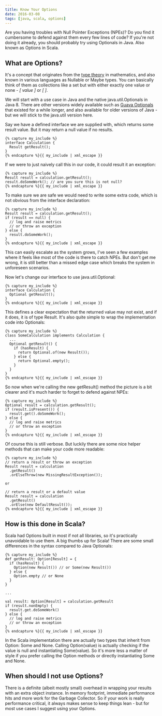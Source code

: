```yaml
---
title: Know Your Options
date: 2016-03-08
tags: [java, scala, options]
---
```


Are you having troubles with Null Pointer Exceptions (NPEs)? Do you find it cumbersome to defend against them every few lines of code? If you're not doing it already, you should probably try using Optionals in Java. Also known as Options in Scala.

<!--break-->

## What are Options?

It's a concept that originates from the [type theory](https://en.wikipedia.org/wiki/Type_theory) in mathematics, and also known in various languages as Nullable or Maybe types. You can basically think of them as collections like a set but with either exactly one value or none - <i>[ value ]</i> or <i>[ ]</i>.

We will start with a use case in Java and the native java.util.Optionals in Java 8. There are other versions widely available such as [Guava Optionals](https://google.github.io/guava/releases/19.0/api/docs/com/google/common/base/Optional.html) that existed for a while longer, and also available for older versions of Java - but we will stick to the java.util version here.

Say we have a defined interface we are supplied with, which returns some result value. But it may return a null value if no results.

<pre><code class="java">{% capture my_include %}
interface Calculation {
  Result getResult();
}
{% endcapture %}{{ my_include | xml_escape }}</code></pre>

If we were to just naively call this in our code, it could result it an exception:

<pre><code class="java">{% capture my_include %}
Result result = calculation.getResult();
result.doSomeWork(); // are you sure this is not null?
{% endcapture %}{{ my_include | xml_escape }}</code></pre>

To make sure we are safe we would need to write some extra code, which is not obvious from the interface declaration:

<pre><code class="java">{% capture my_include %}
Result result = calculation.getResult();
if (result == null) {
  // log and raise metrics
  // or throw an exception
} else {
  result.doSomeWork();
}
{% endcapture %}{{ my_include | xml_escape }}</code></pre>

This can easily escalate as the system grows, I've seen a few examples where it feels like most of the code is there to catch NPEs. But don't get me wrong, it is still better than a missed edge case which breaks the system in unforeseen scenarios.

Now let's change our interface to use java.util.Optional:

<pre><code class="java">{% capture my_include %}
interface Calculation {
  Optional<Result> getResult();
}
{% endcapture %}{{ my_include | xml_escape }}</code></pre>

This defines a clear expectation that the returned value may not exist, and if it does, it is of type Result.
It's also quite simple to wrap the implementation code into Optionals:

<pre><code class="java">{% capture my_include %}
class SomeCalculation implements Calculation {
  ...
  Optional<Result> getResult() {
    if (hasResult) {
      return Optional.of(new Result());
    } else {
      return Optional.empty();
    }
  }
}
{% endcapture %}{{ my_include | xml_escape }}</code></pre>

So now when we're calling the new getResult() method the picture is a bit clearer and it's much harder to forget to defend against NPEs:

<pre><code class="java">{% capture my_include %}
Optional<Result> result = calculation.getResult();
if (result.isPresent()) {
  result.get().doSomeWork();
} else {
  // log and raise metrics
  // or throw an exception
}
{% endcapture %}{{ my_include | xml_escape }}</code></pre>

Of course this is still verbose. But luckily there are some nice helper methods that can make your code more readable:

<pre><code class="java">{% capture my_include %}
// return a result or throw an exception
Result result = calculation
  .getResult()
  .orElseThrow(new MissingResultException());

or

// return a result or a default value
Result result = calculation
  .getResult()
  .orElse(new DefaultResult());
{% endcapture %}{{ my_include | xml_escape }}</code></pre>

## How is this done in Scala?

Scala had Options built in most if not all libraries, so it's practically unavoidable to use them. A big thumbs up for Scala! There are some small differences in the syntax compared to Java Optionals:

<pre><code class="scala">{% capture my_include %}
def getResult: Option[Result] = {
  if (hasResult) {
    Option(new Result()) // or Some(new Result())
  } else {
    Option.empty // or None
  }
}

...

val result: Option[Result] = calculation.getResult
if (result.nonEmpty) {
  result.get.doSomeWork()
} else {
  // log and raise metrics
  // or throw an exception
}
{% endcapture %}{{ my_include | xml_escape }}</code></pre>

In the Scala implementation there are actually two types that inherit from Option: Some and None. Calling Option(value) is actually checking if the value is null and instantiating Some(value). So it's more less a matter of style if you prefer calling the Option methods or directly instantiating Some and None.

## When should I not use Options?

There is a definite (albeit mostly small) overhead in wrapping your results with an extra object instance. In memory footprint, immediate performance hits and more work for the Garbage Collector. So if your work is really performance critical, it always makes sense to keep things lean - but for most use cases I suggest using your Options.
